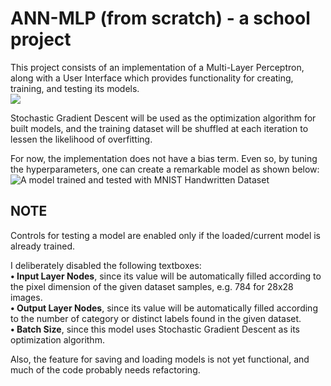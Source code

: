 # ANN-MLP (from scratch) - a school project
This project consists of an implementation of a Multi-Layer Perceptron, along with a User Interface which provides functionality for creating, training, and testing its models.  
![](https://github.com/JBhrayn/NN_PROGLAN/blob/main/Resources/NewFolder/On%20Training.png)

Stochastic Gradient Descent will be used as the optimization algorithm for built models, and the training dataset will be shuffled at each iteration to lessen the likelihood of overfitting.

For now, the implementation does not have a bias term. Even so, by tuning the hyperparameters, one can create a remarkable model as shown below:  
![A model trained and tested with MNIST Handwritten Dataset](https://github.com/JBhrayn/NN_PROGLAN/blob/main/Resources/NewFolder/Manual%20Testing%20After%20Training%20and%20Testing.png)

## NOTE
Controls for testing a model are enabled only if the loaded/current model is already trained.

I deliberately disabled the following textboxes:  
**• Input Layer Nodes**, since its value will be automatically filled according to the pixel dimension of the given dataset samples, e.g. 784 for 28x28 images.  
**• Output Layer Nodes**, since its value will be automatically filled according to the number of category or distinct labels found in the given dataset.  
**• Batch Size**, since this model uses Stochastic Gradient Descent as its optimization algorithm.  

Also, the feature for saving and loading models is not yet functional, and much of the code probably needs refactoring.
